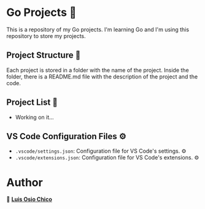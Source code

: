 # Go Projects 🚀

This is a repository of my Go projects. I'm learning Go and I'm using this repository to store my projects.

## Project Structure 📁

Each project is stored in a folder with the name of the project. Inside the folder, there is a README.md file with the description of the project and the code.

## Project List 📃

<!-- TODO -->

- Working on it...

## VS Code Configuration Files ⚙️

- `.vscode/settings.json`: Configuration file for VS Code's settings. ⚙️
- `.vscode/extensions.json`: Configuration file for VS Code's extensions. ⚙️

# Author

👤 [**Luis Osio Chico**](https://github.com/LOsioChico)